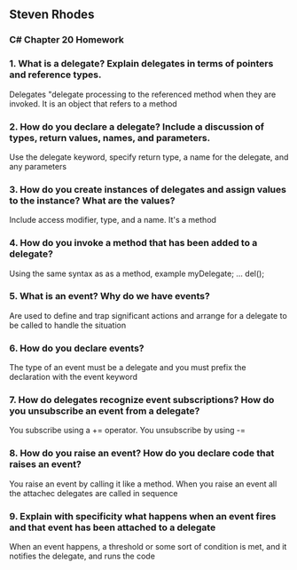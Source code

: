 ## Steven Rhodes
### C# Chapter 20 Homework

### 1. What is a delegate? Explain delegates in terms of pointers and reference types.
Delegates "delegate processing to the referenced method when they are invoked. It is an object that refers to a method

### 2. How do you declare a delegate? Include a discussion of types, return values, names, and parameters.
Use the delegate keyword, specify return type, a name for the delegate, and any parameters

### 3. How do you create instances of delegates and assign values to the instance? What are the values?
Include access modifier, type, and a name. It's a method

### 4. How do you invoke a method that has been added to a delegate?
Using the same syntax as as a method, example
myDelegate;
...
del();

### 5. What is an event? Why do we have events?
Are used to define and trap significant actions and arrange for a delegate to be called to handle the situation

### 6. How do you declare events?
The type of an event must be a delegate and you must prefix the declaration with the event keyword

### 7. How do delegates recognize event subscriptions? How do you unsubscribe an event from a delegate?
You subscribe using a += operator. You unsubscribe by using -=

### 8. How do you raise an event? How do you declare code that raises an event?
You raise an event by calling it like a method. When you raise an event all the attachec delegates are called in sequence

### 9. Explain with specificity what happens when an event fires and that event has been attached to a delegate
When an event happens, a threshold or some sort of condition is met, and it notifies the delegate, and runs the code